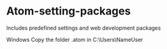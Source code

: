 # Atom-setting-packages
Includes predefined settings and web development packages

Windows
Copy the folder .atom in C:\Users\NameUser
